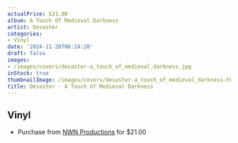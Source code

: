 ```yaml
---
actualPrice: $21.00
album: A Touch Of Medieval Darkness
artist: Desaster
categories:
- Vinyl
date: '2024-11-28T06:24:20'
draft: false
images:
- /images/covers/desaster-a_touch_of_medieval_darkness.jpg
inStock: true
thumbnailImage: /images/covers/desaster-a_touch_of_medieval_darkness-thumb.jpg
title: Desaster - A Touch Of Medieval Darkness
---
```


## Vinyl
* Purchase from [NWN Productions](http://shop.nwnprod.com/index.php?route=product/product&path=75&product_id=58299&sort=pd.name&order=ASC) for $21.00
